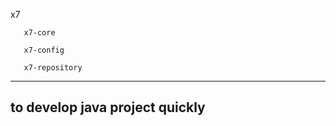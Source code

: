 x7

       x7-core
  
       x7-config
  
       x7-repository
  


--------------------------------------
to develop java project quickly 
--------------------------------------

